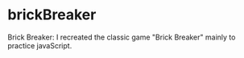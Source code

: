 # brickBreaker
Brick Breaker: I recreated the classic game "Brick Breaker" mainly to practice javaScript.
